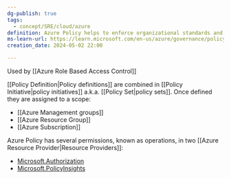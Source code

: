 ```yaml
---
dg-publish: true
tags:
  - concept/SRE/cloud/azure
definition: Azure Policy helps to enforce organizational standards and to assess compliance at-scale.Azure Policy evaluates resources and actions in Azure by comparing the properties of those resources to business rules.
ms-learn-url: https://learn.microsoft.com/en-us/azure/governance/policy/overview
creation_date: 2024-05-02 22:00

---
```



Used by [[Azure Role Based Access Control]]

[[Policy Definition|Policy definitions]] are combined in [[Policy Initiative|policy initiatives]] a.k.a. [[Policy Set|policy sets]].
Once defined they are assigned to a scope:
- [[Azure Management groups]]
- [[Azure Resource Group]]
- [[Azure Subscription]]

Azure Policy has several permissions, known as operations, in two [[Azure Resource Provider|Resource Providers]]:
- [Microsoft.Authorization](https://learn.microsoft.com/en-us/azure/role-based-access-control/resource-provider-operations#microsoftauthorization)
- [Microsoft.PolicyInsights](https://learn.microsoft.com/en-us/azure/role-based-access-control/resource-provider-operations#microsoftpolicyinsights)
